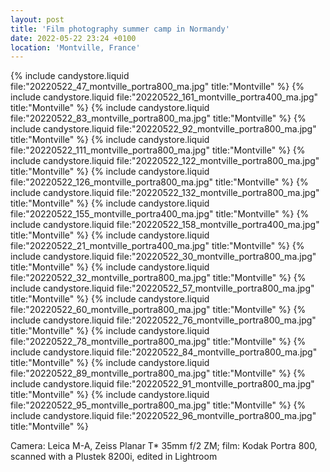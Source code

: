 ```yaml
---
layout: post
title: 'Film photography summer camp in Normandy'
date: 2022-05-22 23:24 +0100
location: 'Montville, France'
---
```


{% include candystore.liquid file:"20220522_47_montville_portra800_ma.jpg" title:"Montville" %}
{% include candystore.liquid file:"20220522_161_montville_portra400_ma.jpg" title:"Montville" %}
{% include candystore.liquid file:"20220522_83_montville_portra800_ma.jpg" title:"Montville" %}
{% include candystore.liquid file:"20220522_92_montville_portra800_ma.jpg" title:"Montville" %}
{% include candystore.liquid file:"20220522_111_montville_portra800_ma.jpg" title:"Montville" %}
{% include candystore.liquid file:"20220522_122_montville_portra800_ma.jpg" title:"Montville" %}
{% include candystore.liquid file:"20220522_126_montville_portra800_ma.jpg" title:"Montville" %}
{% include candystore.liquid file:"20220522_132_montville_portra800_ma.jpg" title:"Montville" %}
{% include candystore.liquid file:"20220522_155_montville_portra400_ma.jpg" title:"Montville" %}
{% include candystore.liquid file:"20220522_158_montville_portra400_ma.jpg" title:"Montville" %}
{% include candystore.liquid file:"20220522_21_montville_portra400_ma.jpg" title:"Montville" %}
{% include candystore.liquid file:"20220522_30_montville_portra800_ma.jpg" title:"Montville" %}
{% include candystore.liquid file:"20220522_32_montville_portra800_ma.jpg" title:"Montville" %}
{% include candystore.liquid file:"20220522_57_montville_portra800_ma.jpg" title:"Montville" %}
{% include candystore.liquid file:"20220522_60_montville_portra800_ma.jpg" title:"Montville" %}
{% include candystore.liquid file:"20220522_76_montville_portra800_ma.jpg" title:"Montville" %}
{% include candystore.liquid file:"20220522_78_montville_portra800_ma.jpg" title:"Montville" %}
{% include candystore.liquid file:"20220522_84_montville_portra800_ma.jpg" title:"Montville" %}
{% include candystore.liquid file:"20220522_89_montville_portra800_ma.jpg" title:"Montville" %}
{% include candystore.liquid file:"20220522_91_montville_portra800_ma.jpg" title:"Montville" %}
{% include candystore.liquid file:"20220522_95_montville_portra800_ma.jpg" title:"Montville" %}
{% include candystore.liquid file:"20220522_96_montville_portra800_ma.jpg" title:"Montville" %}

Camera: Leica M-A, Zeiss Planar T\* 35mm f/2 ZM; film: Kodak Portra 800, scanned with a Plustek 8200i, edited in Lightroom